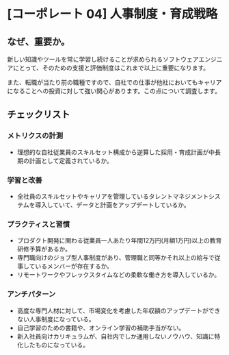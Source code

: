
# [コーポレート 04] 人事制度・育成戦略 

## なぜ、重要か。
新しい知識やツールを常に学習し続けることが求められるソフトウェアエンジニアにとって、そのための支援と評価制度はこれまで以上に重要になります。

また、転職が当たり前の職種ですので、自社での仕事が他社においてもキャリアになることへの投資に対して強い関心があります。この点について調査します。

## チェックリスト 

### メトリクスの計測
+ 理想的な自社従業員のスキルセット構成から逆算した採用・育成計画が中長期の計画として定義されているか。

### 学習と改善
+ 全社員のスキルセットやキャリアを管理しているタレントマネジメントシステムを導入していて、データと計画をアップデートしているか。

### プラクティスと習慣
+ プロダクト開発に関わる従業員一人あたり年間12万円(月額1万円)以上の教育研修予算があるか。
+ 専門職向けのジョブ型人事制度があり、管理職と同等かそれ以上の給与で従事しているメンバーが存在するか。
+ リモートワークやフレックスタイムなどの柔軟な働き方を導入しているか。

### アンチパターン
+ 高度な専門人材に対して、市場変化を考慮した年収額のアップデートができない人事制度になっている。
+ 自己学習のための書籍や、オンライン学習の補助手当がない。
+ 新入社員向けカリキュラムが、自社内でしか通用しないノウハウ、知識に特化したものになっている。
            
